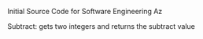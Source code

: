 Initial Source Code for Software Engineering Az

Subtract: gets two integers and returns the subtract value
